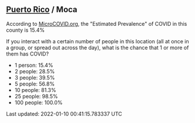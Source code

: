 
## [Puerto Rico](/united-states/puerto-rico) / Moca

According to [MicroCOVID.org](http://microcovid.org),
the "Estimated Prevalence" of COVID in this county is 15.4%

If you interact with a certain number of people in this location
(all at once in a group, or spread out across the day), what is the chance that
1 or more of them has COVID?

- 1 person: 15.4%
- 2 people: 28.5%
- 3 people: 39.5%
- 5 people: 56.8%
- 10 people: 81.3%
- 25 people: 98.5%
- 100 people: 100.0%

Last updated: 2022-01-10 00:41:15.783337 UTC
